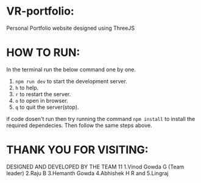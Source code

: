 # VR-portfolio:
Personal Portfolio website designed using ThreeJS

 
# HOW TO RUN:
In the terminal run the below command one by one.

1. `npm run dev` to start the development server.
2. `h` to help.
3. `r` to restart the server.
4. `o` to open in browser.
5. `q` to quit the server(stop).


 
if code dosen't run then try running the command  `npm install` to install the required dependecies. Then follow the same steps above.
# THANK YOU FOR VISITING: 

DESIGNED AND DEVELOPED BY THE TEAM 11
1.Vinod Gowda G (Team leader) 
2.Raju B
3.Hemanth Gowda
4.Abhishek H R  and
5.Lingraj

